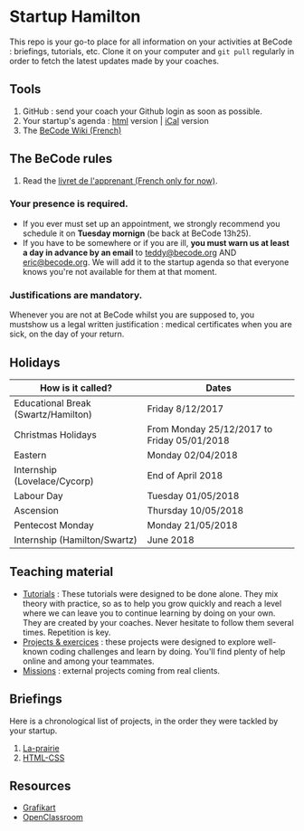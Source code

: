 # Startup Hamilton

This repo is your go-to place for all information on your activities at BeCode : briefings, tutorials, etc.
Clone it on your computer and `git pull` regularly in order to fetch the latest updates made by your coaches.

## Tools
1. GitHub : send your coach your Github login as soon as possible.
1. Your startup's agenda : [html](https://calendar.google.com/calendar/embed?src=5iq2ibo1e6vvghcks1vpq1h388%40group.calendar.google.com&ctz=Europe%2FBrussels) version | [iCal](https://calendar.google.com/calendar/ical/becode.org_5iq2ibo1e6vvghcks1vpq1h388%40group.calendar.google.com/public/basic.ics) version
1. The [BeCode Wiki (French)](https://github.com/becodeorg/BeCode/wiki)

## The BeCode rules

1. Read the [livret de l'apprenant (French only for now)](./Livret-apprenant(e)s.pdf).

### Your presence is required.
- If you ever must set up an appointment, we strongly recommend you schedule it on **Tuesday mornign** (be back at BeCode 13h25).
- If you have to be somewhere or if you are ill, **you must warn us at least a day in advance by an email** to teddy@becode.org  AND eric@becode.org. We will add it to the startup agenda so that everyone knows you're not available for them at that moment.

### **Justifications are mandatory.**

Whenever you are not at BeCode whilst you are supposed to, you mustshow us a legal written justification : medical certificates when you are sick, on the day of your return.

## Holidays

|How is it called? | Dates |
|---|---|
| Educational Break (Swartz/Hamilton) | Friday 8/12/2017 | 
| Christmas Holidays | From Monday 25/12/2017 to Friday 05/01/2018 | 
| Eastern | Monday 02/04/2018 | 
| Internship (Lovelace/Cycorp) | End of April 2018 | 
| Labour Day | Tuesday 01/05/2018 | 
| Ascension | Thursday 10/05/2018 | 
| Pentecost Monday | Monday 21/05/2018 | 
| Internship (Hamilton/Swartz) | June 2018 | 

## Teaching material

- [Tutorials](/Tutorials) : These tutorials were designed to be done alone. They mix theory with practice, so as to help you grow quickly and reach a level where we can leave you to continue learning by doing on your own. They are created by your coaches. Never hesitate to follow them several times. Repetition is key.
- [Projects & exercices](/Projects) : these projects were designed to explore well-known coding challenges and learn by doing. You'll find plenty of help online and among your teammates.
- [Missions](/Missions) : external projects coming from real clients.

## Briefings
Here is a chronological list of projects, in the order they were tackled by your startup.

1. [La-prairie](./Parcours/01-La-prairie)
2. [HTML-CSS](./Parcours/02-HTML-CSS)

## Resources
- [Grafikart](https://www.youtube.com/user/grafikarttv)
- [OpenClassroom](https://openclassrooms.com/dashboard)
